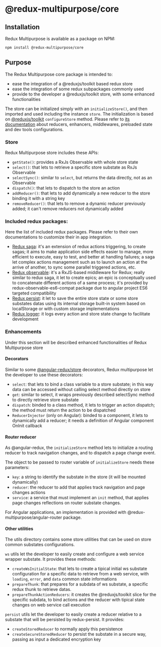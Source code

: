 # @redux-multipurpose/core

## Installation
Redux Multipurpose is available as a package on NPM:

    npm install @redux-multipurpose/core

## Purpose
The Redux Multipurpose core package is intended to:
- ease the integration of a @reduxjs/toolkit based redux store
- ease the integration of some redux subpackages commonly used
- provide to the developer a @reduxjs/toolkit store, with some enhanced functionalities

The store can be initialized simply with an `initializeStore()`, and then imported and used including the instance `store`.
The initialization is based on [@reduxjs/toolkit](https://www.npmjs.com/package/@reduxjs/toolkit) `configureStore` method. Please refer to [its documentation](https://github.com/reduxjs/redux-toolkit) about reducers, enhancers, middlewares, preloaded state and dev tools configurations.

### Store
Redux Multipurpose store includes these APIs:
- `getState()`: provides a RxJs Observable with whole store state
- `select()`: that lets to retrieve a specific store substate as RxJs Observable
- `selectSync()`: similar to `select`, but returns the data directly, not as an Observable
- `dispatch()`: that lets to dispatch to the store an action
- `addReducer()`: that lets to add dynamically a new reducer to the store binding it with a string key
- `removeReducer()`: that lets to remove a dynamic reducer previously added; it can't remove reducers not dynamically added 

### Included redux packages:
Here the list of included redux packages. Please refer to their own documentations to customize their in app integration.

- [Redux saga](https://www.npmjs.com/package/redux-saga): it's an extension of redux actions triggering, to create sagas; it aims to make application side effects easier to manage, more efficient to execute, easy to test, and better at handling failures; a saga let complex actions management such as to launch an action at the arrive of another, to sync some parallel triggered actions, etc.
- [Redux observable](https://www.npmjs.com/package/redux-observable-es6-compat): it's a RxJS-based middleware for Redux; really similar to redux saga, it let to create epics; an epic is conceptually used to concatenate different actions of a same process; it's provided by redux-observable-es6-compat package due to angular project ES6 targeted compatibility
- [Redux persist](https://www.npmjs.com/package/redux-persist): it let to save the entire store state or some store substates datas using its internal storage built-in system based on localStorage or with custom storage implementations
- [Redux logger](https://www.npmjs.com/package/redux-logger): it logs every action and store state change to facilitate development

### Enhancements
Under this section will be described enhanced functionalities of Redux Multipurpose store

#### Decorators
Similar to some [@angular-redux/store](https://www.npmjs.com/package/@angular-redux/store) decorators, Redux multipurpose let the developer to use these decorators:
- `select`: that lets to bind a class variable to a store substate; in this way data can be accessed without calling select method directly on store
- `get`: similar to select, it wraps previously described selectSync method to directly retrieve store substate
- `dispatch`: binded to a class method, it lets to trigger an action dispatch; the method must return the action to be dispatched
- `ReducerInjector` (only on Angular): binded to a component, it lets to dynamically add a reducer; it needs a definition of Angular component OnInit callback

#### Router reducer
As @angular-redux, the `initializeStore` method lets to initialize a routing reducer to track navigation changes, and to dispatch a page change event.

The object to be passed to router variable of `initializeStore` needs these parameters:
- `key`: a string to identify the substate in the store (it will be mounted dynamically)
- `reducer`: the reducer to add that applies track navigation and page changes actions
- `service`: a service that must implement an `init` method, that applies page changes reflections on router substate changes.

For Angular applications, an implementation is provided with @redux-multipurpose/angular-router package.

#### Other utilities
The utils directory contains some store utilities that can be used on store common substates configurations.

`ws` utils let the developer to easily create and configure a web service wrapper substate. It provides these methods:
- `createWsInitialState`: that lets to create a tipical initial ws substate configuration for a specific data to retrieve from a web service, with `loading`, `error`, and `data` common state informations
- `prepareThunk`: that prepares for a subdata of ws substate, a specific redux thunk to retrieve datas.
- `prepareThunkActionReducers`: it creates the @reduxjs/toolkit slice for the specific subdata, to bind actions and the reducer with tipical state changes on web service call execution

`persist` utils let the developer to easily create a reducer relative to a substate that will be persisted by redux-persist. It provides:
- `createStoredReducer` to normally apply this persistence
- `createSecureStoredReducer` to persist the substate in a secure way, passing as input a dedicated encryption key
